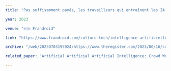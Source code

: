 ```yaml
---
title: "Pas suffisamment payés, les travailleurs qui entraînent les IA utilisent... de l'IA"

year: 2023

venue: "🇫🇷 Frandroid"

link: "https://www.frandroid.com/culture-tech/intelligence-artificielle/1730591_pas-suffisamment-payes-les-travailleurs-qui-entrainent-les-ia-utilisent-de-lia"

archive: "/web/20230703195924/https://www.theregister.com/2023/06/16/crowd_workers_bots_ai_training/"

related_paper: 'Artificial Artificial Artificial Intelligence: Crowd Workers Widely Use Large Language Models for Text Production Tasks'

---
```

